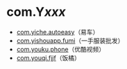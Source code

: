 # com.Y*xxx*

- [com.yiche.autoeasy](./com.yiche.autoeasy/readme.md)（易车）
- [com.yishouapp.fumi](./com.yishouapp.fumi/readme.md)（一手服装批发）
- [com.youku.phone](./com.youku.phone/readme.md)（优酷视频）
- [com.youqi.fjjf](./com.youqi.fjjf/readme.md)（饭橘）